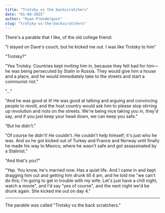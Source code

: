 ```yaml
---
title: "Trotsky vs the backscratchers"
date: "01-04-2025"
author: "Ryan Prendergast"
slug: "trotsky-vs-the-backscratchers"
---
```


There's a parable that I like, of the old college friend:

"I stayed on Dave's couch, but he kicked me out. I was like Trotsky to him"

"Trotsky?"

"Yea Trotsky. Countries kept inviting him in, because they felt bad for him— he was being persecuted by Stalin in Russia. They would give him a house and a place, and he would immediately take to the streets and start a communist riot."

"…"

"And he was good at it! He was good at talking and arguing and convincing people to revolt, and the host country would ask him to please stop stirring up revolution and riots on the streets. We're being nice taking you in, they'd say, and if you just keep your head down, we can keep you safe."

"But he didn't."

"Of course he didn't! He couldn't. He couldn't help himself; it's just who he was. And so he got kicked out of Turkey and France and Norway until finally he made his way to Mexico, where he wasn't safe and got assassinated by a Stalinist."

"And that's you?"

"Yep. You know, he's married now. Has a quiet life. And I came in and kept dragging him out and getting him drunk till 4 am, and he told me "we can't do this; I'm going to get in trouble with my wife. Let's just have a chill night, watch a movie", and I'd say "yes of course", and the next night we'd be drunk again. She kicked me out on day 4."

---

The parable was called "Trotsky vs the back scratchers."
